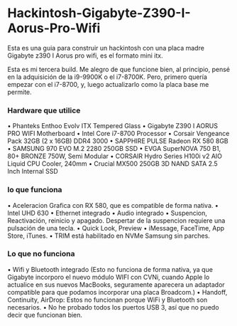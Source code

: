 # Hackintosh-Gigabyte-Z390-I-Aorus-Pro-Wifi
Esta es una guia para construir un hackintosh con una placa madre Gigabyte z390 I Aorus pro wifi, es el formato mini itx.

Esta es mi tercera build. Me alegro de que funcione bien, al principio, pensé en la adquisición de la i9-9900K o el i7-8700K. Pero, primero quería empezar con el i7-8700, y, luego actualizarlo como la placa base me permite.

### Hardware que utilice
• Phanteks Enthoo Evolv ITX Tempered Glass
• Gigabyte Z390 I AORUS PRO WIFI Motherboard
• Intel Core i7-8700 Processor
• Corsair Vengeance Pack 32GB (2 x 16GB) DDR4 3000
• SAPPHIRE PULSE Radeon RX 580 8GB
• SAMSUNG 970 EVO M.2 2280 250GB SSD
• EVGA SuperNOVA 750 B1, 80+ BRONZE 750W, Semi Modular
• CORSAIR Hydro Series H100i v2 AIO Liquid CPU Cooler, 240mm
• Crucial MX500 250GB 3D NAND SATA 2.5 Inch Internal SSD

### lo que funciona
• Aceleracion Grafica con RX 580, que es compatible de forma nativa.
• Intel UHD 630
• Ethernet integrado
• Audio integrado
• Suspencion, Reactivación, reinicio y apagado. Despertar de la suspencion requiere una pulsación de una tecla.
• Quick Look, Preview
• iMessage, FaceTime, App Store, iTunes.
• TRIM está habilitado en NVMe Samsung sin parches.

### Lo que no funciona
• Wifi y Bluetooth integrado (Esto no funciona de forma nativa, ya que Gigabyte incorporo el nuevo módulo WIFI con CVNi, cuando Apple lo actualice en sus nuevos MacBooks, seguramente aparecera un adaptador compatible para que podamos incorporar una placa Broadcom.)
• Handoff, Continuity, AirDrop: Estos no funcionan porque WiFi y Bluetooth son necesarios.
• No he probado todos los puertos USB 3, así que no puedo decir que funcionan bien.
